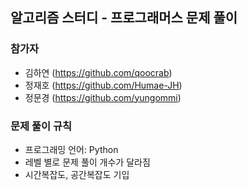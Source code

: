 ## 알고리즘 스터디 - 프로그래머스 문제 풀이

### 참가자
- 김하연 (https://github.com/qoocrab)
- 정재호 (https://github.com/Humae-JH)
- 정문경 (https://github.com/yungommi)

### 문제 풀이 규칙
- 프로그래밍 언어: Python
- 레벨 별로 문제 풀이 개수가 달라짐
- 시간복잡도, 공간복잡도 기입
